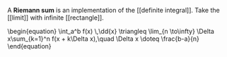 A **Riemann sum** is an implementation of the [[definite integral]]. Take the [[limit]] with infinite [[rectangle]].

\begin{equation}
\int_a^b f(x) \\,\dd{x} \triangleq \lim_{n \to\infty} \Delta x\sum_{k=1}^n f(x + k\Delta x),\quad \Delta x \doteq \frac{b-a}{n}
\end{equation}